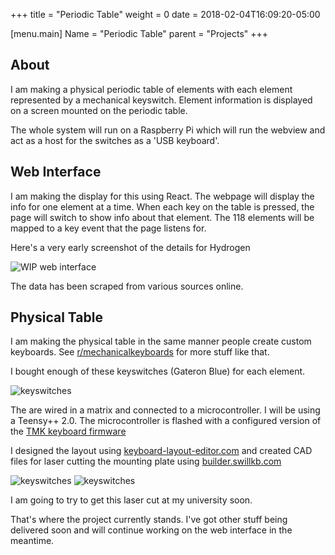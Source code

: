 +++
title = "Periodic Table"
weight = 0
date = 2018-02-04T16:09:20-05:00

[menu.main]
Name = "Periodic Table"
parent = "Projects"
+++

## About

I am making a physical periodic table of elements with each element represented by a mechanical keyswitch. Element information is displayed on a screen mounted on the periodic table.

The whole system will run on a Raspberry Pi which will run the webview and act as a host for the switches as a 'USB keyboard'.

## Web Interface

I am making the display for this using React. The webpage will display the info for one element at a time. When each key on the table is pressed, the page will switch to show info about that element. The 118 elements will be mapped to a key event that the page listens for.

Here's a very early screenshot of the details for Hydrogen

![WIP web interface](/img/webview.png)

The data has been scraped from various sources online.

## Physical Table

I am making the physical table in the same manner people create custom keyboards. See [r/mechanicalkeyboards](https://reddit.com/r/mechanicalkeyboards) for more stuff like that.

I bought enough of these keyswitches (Gateron Blue) for each element.

![keyswitches](/img/keyswitch.jpg)

The are wired in a matrix and connected to a microcontroller. I will be using a Teensy++ 2.0. The microcontroller is flashed with a configured version of the [TMK keyboard firmware](https://github.com/tmk/tmk_keyboard) 

I designed the layout using [keyboard-layout-editor.com](http://www.keyboard-layout-editor.com/) and created CAD files for laser cutting the mounting plate using [builder.swillkb.com](http://builder.swillkb.com/)

![keyswitches](/img/layout.png)
![keyswitches](/img/cad.png)

I am going to try to get this laser cut at my university soon.

That's where the project currently stands. I've got other stuff being delivered soon and will continue working on the web interface in the meantime.